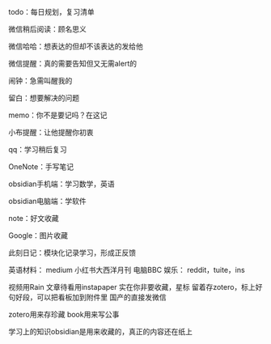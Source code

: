 
todo：每日规划，复习清单

微信稍后阅读：顾名思义

微信哈哈：想表达的但却不该表达的发给他

微信提醒：真的需要告知但又无需alert的

闹钟：急需叫醒我的

留白：想要解决的问题

memo：你不是要记吗？在这记

小布提醒：让他提醒你初衷

qq：学习稍后复习

OneNote：手写笔记

obsidian手机端：学习数学，英语

obsidian电脑端：学软件

note：好文收藏

Google：图片收藏

此刻日记：模块化记录学习，形成正反馈


英语材料：
medium
小红书大西洋月刊
电脑BBC
娱乐：
reddit，tuite，ins

视频用Rain
文章待看用instapaper
实在你非要收藏，星标
留着存zotero，标上好句好段，可以把看板加到附件里
国产的直接发微信

zotero用来存珍藏
book用来写公事


学习上的知识obsidian是用来收藏的，真正的内容还在纸上


















